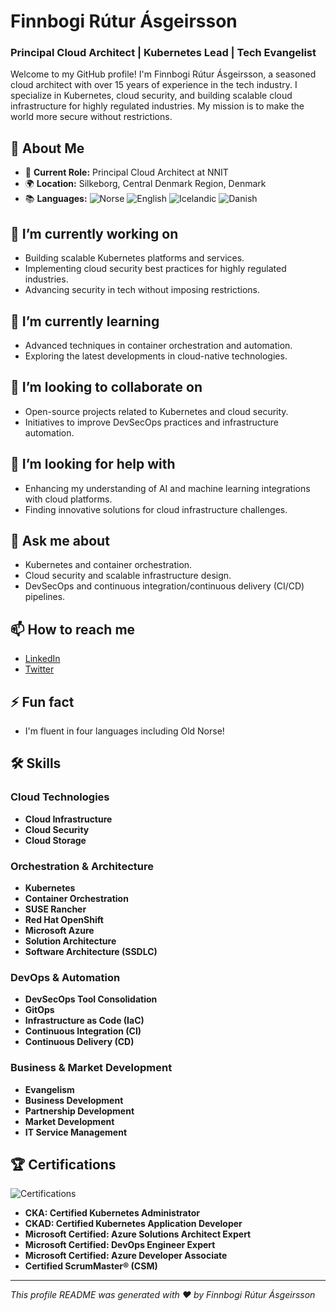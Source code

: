 <!--
**finnbogi/finnbogi** is a ✨ _special_ ✨ repository because its `README.md` (this file) appears on your GitHub profile.
-->

# Finnbogi Rútur Ásgeirsson

<!--![Profile Banner](https://avatars.githubusercontent.com/u/1056052?v=4)-->

### Principal Cloud Architect | Kubernetes Lead | Tech Evangelist

Welcome to my GitHub profile! I'm Finnbogi Rútur Ásgeirsson, a seasoned cloud architect with over 15 years of experience in the tech industry. I specialize in Kubernetes, cloud security, and building scalable cloud infrastructure for highly regulated industries. My mission is to make the world more secure without restrictions.

<!--![Profile Picture](https://avatars.githubusercontent.com/u/1056052?v=4)-->

## 🚀 About Me
- 🏢 **Current Role:** Principal Cloud Architect at NNIT
- 🌍 **Location:** Silkeborg, Central Denmark Region, Denmark
- 📚 **Languages:** ![Norse](https://img.shields.io/badge/Norse-Native-blue) ![English](https://img.shields.io/badge/English-Professional-green) ![Icelandic](https://img.shields.io/badge/Icelandic-Native-blue) ![Danish](https://img.shields.io/badge/Danish-Native-blue)

## 🔭 I’m currently working on
- Building scalable Kubernetes platforms and services.
- Implementing cloud security best practices for highly regulated industries.
- Advancing security in tech without imposing restrictions.

## 🌱 I’m currently learning
- Advanced techniques in container orchestration and automation.
- Exploring the latest developments in cloud-native technologies.

## 👯 I’m looking to collaborate on
- Open-source projects related to Kubernetes and cloud security.
- Initiatives to improve DevSecOps practices and infrastructure automation.

## 🤔 I’m looking for help with
- Enhancing my understanding of AI and machine learning integrations with cloud platforms.
- Finding innovative solutions for cloud infrastructure challenges.

## 💬 Ask me about
- Kubernetes and container orchestration.
- Cloud security and scalable infrastructure design.
- DevSecOps and continuous integration/continuous delivery (CI/CD) pipelines.

## 📫 How to reach me
- [LinkedIn](https://www.linkedin.com/in/finnbogi-rutur-ásgeirsson)
- [Twitter](https://twitter.com/frutur)

## ⚡ Fun fact
- I'm fluent in four languages including Old Norse!

## 🛠️ Skills

### Cloud Technologies
- **Cloud Infrastructure**
- **Cloud Security**
- **Cloud Storage**

### Orchestration & Architecture
- **Kubernetes**
- **Container Orchestration**
- **SUSE Rancher**
- **Red Hat OpenShift**
- **Microsoft Azure**
- **Solution Architecture**
- **Software Architecture (SSDLC)**

### DevOps & Automation
- **DevSecOps Tool Consolidation**
- **GitOps**
- **Infrastructure as Code (IaC)**
- **Continuous Integration (CI)**
- **Continuous Delivery (CD)**

### Business & Market Development
- **Evangelism**
- **Business Development**
- **Partnership Development**
- **Market Development**
- **IT Service Management**

## 🏆 Certifications
![Certifications](https://img.shields.io/badge/Certifications-Brightgreen)
- **CKA: Certified Kubernetes Administrator**
- **CKAD: Certified Kubernetes Application Developer**
- **Microsoft Certified: Azure Solutions Architect Expert**
- **Microsoft Certified: DevOps Engineer Expert**
- **Microsoft Certified: Azure Developer Associate**
- **Certified ScrumMaster® (CSM)**

---

*This profile README was generated with ❤️ by Finnbogi Rútur Ásgeirsson*
